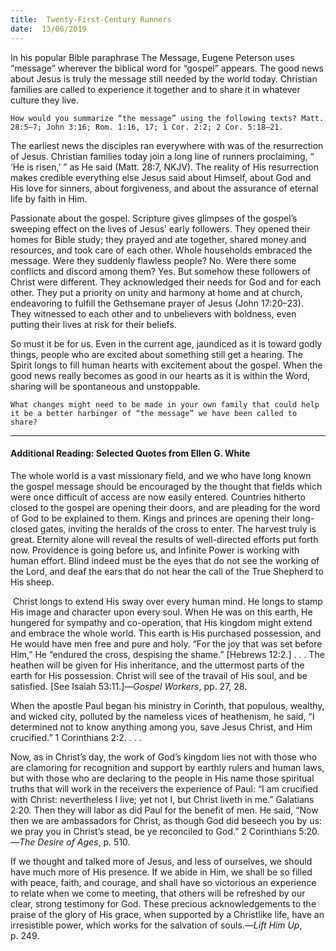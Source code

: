 ```yaml
---
title:  Twenty-First-Century Runners
date:  13/06/2019
---
```


In his popular Bible paraphrase The Message, Eugene Peterson uses “message” wherever the biblical word for “gospel” appears. The good news about Jesus is truly the message still needed by the world today. Christian families are called to experience it together and to share it in whatever culture they live.

`How would you summarize “the message” using the following texts? Matt. 28:5–7; John 3:16; Rom. 1:16, 17; 1 Cor. 2:2; 2 Cor. 5:18–21.`

The earliest news the disciples ran everywhere with was of the resurrection of Jesus. Christian families today join a long line of runners proclaiming, “ ‘He is risen,’ ” as He said (Matt. 28:7, NKJV). The reality of His resurrection makes credible everything else Jesus said about Himself, about God and His love for sinners, about forgiveness, and about the assurance of eternal life by faith in Him.

Passionate about the gospel. Scripture gives glimpses of the gospel’s sweeping effect on the lives of Jesus’ early followers. They opened their homes for Bible study; they prayed and ate together, shared money and resources, and took care of each other. Whole households embraced the message. Were they suddenly flawless people? No. Were there some conflicts and discord among them? Yes. But somehow these followers of Christ were different. They acknowledged their needs for God and for each other. They put a priority on unity and harmony at home and at church, endeavoring to fulfill the Gethsemane prayer of Jesus (John 17:20–23). They witnessed to each other and to unbelievers with boldness, even putting their lives at risk for their beliefs.

So must it be for us. Even in the current age, jaundiced as it is toward godly things, people who are excited about something still get a hearing. The Spirit longs to fill human hearts with excitement about the gospel. When the good news really becomes as good in our hearts as it is within the Word, sharing will be spontaneous and unstoppable.

`What changes might need to be made in your own family that could help it be a better harbinger of “the message” we have been called to share?`

---

#### Additional Reading: Selected Quotes from Ellen G. White

The whole world is a vast missionary field, and we who have long known the gospel message should be encouraged by the thought that fields which were once difficult of access are now easily entered. Countries hitherto closed to the gospel are opening their doors, and are pleading for the word of God to be explained to them. Kings and princes are opening their long-closed gates, inviting the heralds of the cross to enter. The harvest truly is great. Eternity alone will reveal the results of well-directed efforts put forth now. Providence is going before us, and Infinite Power is working with human effort. Blind indeed must be the eyes that do not see the working of the Lord, and deaf the ears that do not hear the call of the True Shepherd to His sheep. 

 Christ longs to extend His sway over every human mind. He longs to stamp His image and character upon every soul. When He was on this earth, He hungered for sympathy and co-operation, that His kingdom might extend and embrace the whole world. This earth is His purchased possession, and He would have men free and pure and holy. “For the joy that was set before Him,” He “endured the cross, despising the shame.” [Hebrews 12:2.] . . . The heathen will be given for His inheritance, and the uttermost parts of the earth for His possession. Christ will see of the travail of His soul, and be satisfied. [See Isaiah 53:11.]—_Gospel Workers_, pp. 27, 28. 

When the apostle Paul began his ministry in Corinth, that populous, wealthy, and wicked city, polluted by the nameless vices of heathenism, he said, “I determined not to know anything among you, save Jesus Christ, and Him crucified.” 1 Corinthians 2:2. . . . 

Now, as in Christ’s day, the work of God’s kingdom lies not with those who are clamoring for recognition and support by earthly rulers and human laws, but with those who are declaring to the people in His name those spiritual truths that will work in the receivers the experience of Paul: “I am crucified with Christ: nevertheless I live; yet not I, but Christ liveth in me.” Galatians 2:20. Then they will labor as did Paul for the benefit of men. He said, “Now then we are ambassadors for Christ, as though God did beseech you by us: we pray you in Christ’s stead, be ye reconciled to God.” 2 Corinthians 5:20.—_The Desire of Ages_, p. 510. 

If we thought and talked more of Jesus, and less of ourselves, we should have much more of His presence. If we abide in Him, we shall be so filled with peace, faith, and courage, and shall have so victorious an experience to relate when we come to meeting, that others will be refreshed by our clear, strong testimony for God. These precious acknowledgements to the praise of the glory of His grace, when supported by a Christlike life, have an irresistible power, which works for the salvation of souls.—_Lift Him Up_, p. 249. 